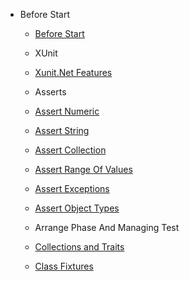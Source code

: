 - Before Start 
  - [Before Start](README.md)

  - XUnit 
  - [Xunit.Net Features](/Xunit.Net.md)

  - Asserts 
  - [Assert Numeric ](/AssertNumeric.md)
  - [Assert String ](/AssertString.md)
  - [Assert Collection ](/AssertCollection.md)
  - [Assert Range Of Values ](/AssertRange.md)
  - [Assert Exceptions ](/AssertExceptions.md)
  - [Assert Object Types ](/AssertObjectTypes.md)

  - Arrange Phase And Managing Test  
  - [Collections and Traits ](/CollectionsAndTraits.md)
  - [Class Fixtures ](/ClassFixtures.md)